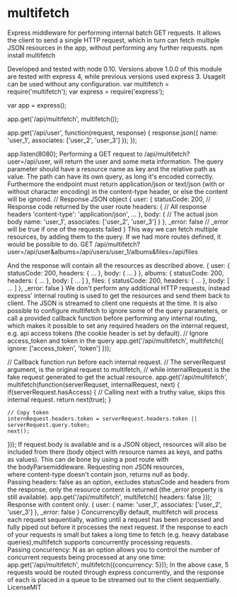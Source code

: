 # multifetch
Express middleware for performing internal batch GET requests. It allows the client to send a single HTTP request, which in turn can fetch multiple JSON resources in the app, without performing any further requests.
npm install multifetch

Developed and tested with node 0.10. Versions above 1.0.0 of this module are tested with express 4, while previous versions used express 3.
UsageIt can be used without any configuration.
var multifetch = require('multifetch');
var express = require('express');

var app = express();

app.get('/api/multifetch', multifetch());

app.get('/api/user', function(request, response) {
    response.json({
        name: 'user_1',
        associates: ['user_2', 'user_3']
    });
});

app.listen(8080);
Performing a GET request to /api/multifetch?user=/api/user, will return the user and some meta information. The query parameter should have a resource name as key and the relative path as value. The path can have its own query, as long it's encoded correctly. Furthermore the endpoint must return application/json or text/json (with or without character encoding) in the content-type header, or else the content will be ignored.
// Response JSON object
{
    user: {
        statusCode: 200,                            // Response code returned by the user route
        headers: {                                  // All response headers
            'content-type': 'application/json',
            ...
        },
        body: {                                     // The actual json body
            name: 'user_1',
            associates: ['user_2', 'user_3']
        }
    },
    _error: false                                   // _error will be true if one of the requests failed
}
This way we can fetch multiple resources, by adding them to the query. If we had more routes defined, it would be possible to do.
GET /api/multifetch?user=/api/user&albums=/api/users/user_1/albums&files=/api/files

And the response will contain all the resources as described above.
{
    user: {
        statusCode: 200,
        headers: { ... },
        body: { ... }
    },
    albums: {
        statusCode: 200,
        headers: { ... },
        body: [ ... ]
    },
    files: {
        statusCode: 200,
        headers: { ... },
        body: [ ... ]
    },
    _error: false
}
We don't perform any additional HTTP requests, instead express' internal routing is used to get the resources and send them back to client. The JSON is streamed to client one requests at the time.
It is also possible to configure multifetch to ignore some of the query parameters, or call a provided callback function before performing any internal routing, which makes it possible to set any required headers on the internal request, e.g. api access tokens (the cookie header is set by default).
// Ignore access_token and token in the query
app.get('/api/multifetch', multifetch({ ignore: ['access_token', 'token'] }));

// Callback function run before each internal request.
// The serverRequest argument, is the original request to multifetch,
// while internalRequest is the fake request generated to get the actual resource.
app.get('/api/multifetch', multifetch(function(serverRequset, internalRequest, next) {
    if(serverRequest.hasAccess) {
        // Calling next with a truthy value, skips this internal request.
        return next(true);
    }

    // Copy token
    internRequest.headers.token = serverRequest.headers.token || serverRequest.query.token;
    next();
}));
If request.body is available and is a JSON object, resources will also be included from there (body object with resource names as keys, and paths as values). This can de bone by using a post route with the bodyParsemiddleware.
Requesting non JSON resources, where content-type doesn't contain json, returns null as body.
Passing headers: false as an option, excludes statusCode and headers from the response, only the resource content is returned (the _error property is still available).
app.get('/api/multifetch', multifetch({ headers: false }));
Response with content only.
{
    user: {
        name: 'user_1',
        associates: ['user_2', 'user_3']
    },
    _error: false
}
ConcurrencyBy default, multifetch will process each request sequentially, waiting until a request has been processed and fully piped out before it processes the next request.
If the response to each of your requests is small but takes a long time to fetch (e.g. heavy database queries),multifetch supports concurrently processing requests.
Passing concurrency: N as an option allows you to control the number of concurrent requests being processed at any one time:
app.get('/api/multifetch', multifetch({concurrency: 5}));
In the above case, 5 requests would be routed through express concurrently, and the response of each is placed in a queue to be streamed out to the client sequentially.
LicenseMIT​
